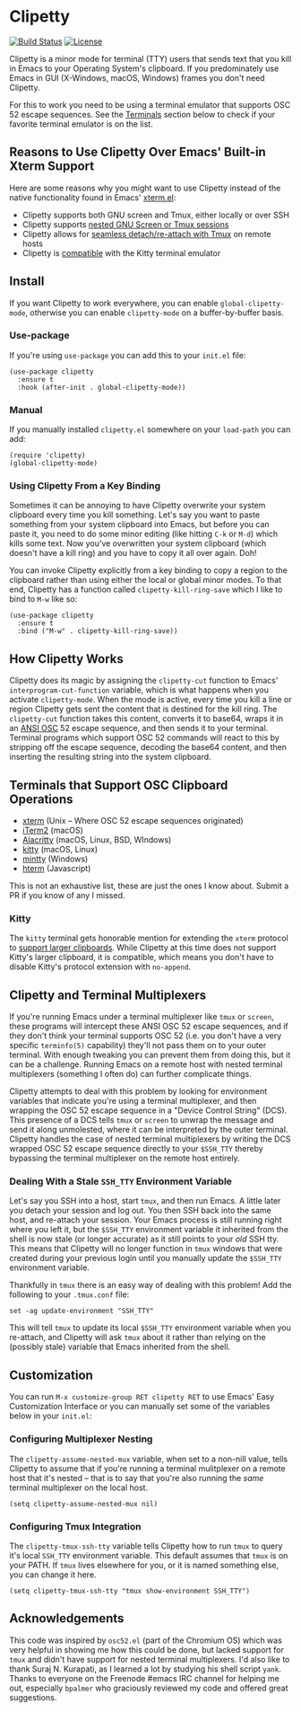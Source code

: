 # Clipetty

[![Build Status](https://github.com/spudlyo/clipetty/workflows/CI/badge.svg)](https://github.com/spudlyo/clipetty/actions)
[![License](http://img.shields.io/:license-gpl3-blue.svg)](http://www.gnu.org/licenses/gpl-3.0.html)

Clipetty is a minor mode for terminal (TTY) users that sends text that you kill in Emacs to your Operating System's clipboard. If you predominately use Emacs in GUI (X-Windows, macOS, Windows) frames you don't need Clipetty.

For this to work you need to be using a terminal emulator that supports OSC 52 escape sequences. See the [Terminals](#terminals) section below to check if your favorite terminal emulator is on the list.


## Reasons to Use Clipetty Over Emacs' Built-in Xterm Support

Here are some reasons why you might want to use Clipetty instead of the native functionality found in Emacs' [xterm.el](https://github.com/emacs-mirror/emacs/blob/master/lisp/term/xterm.el):

-   Clipetty supports both GNU screen and Tmux, either locally or over SSH
-   Clipetty supports [nested GNU Screen or Tmux sessions](#nested)
-   Clipetty allows for [seamless detach/re-attach with Tmux](#stale) on remote hosts
-   Clipetty is [compatible](#kitty) with the Kitty terminal emulator


## Install

If you want Clipetty to work everywhere, you can enable `global-clipetty-mode`, otherwise you can enable `clipetty-mode` on a buffer-by-buffer basis.


### Use-package

If you're using `use-package` you can add this to your `init.el` file:

```
(use-package clipetty
  :ensure t
  :hook (after-init . global-clipetty-mode))
```


### Manual

If you manually installed `clipetty.el` somewhere on your `load-path` you can add:

```
(require 'clipetty)
(global-clipetty-mode)
```


### Using Clipetty From a Key Binding

Sometimes it can be annoying to have Clipetty overwrite your system clipboard every time you kill something. Let's say you want to paste something from your system clipboard into Emacs, but before you can paste it, you need to do some minor editing (like hitting `C-k` or `M-d`) which kills some text. Now you've overwritten your system clipboard (which doesn't have a kill ring) and you have to copy it all over again. Doh!

You can invoke Clipetty explicitly from a key binding to copy a region to the clipboard rather than using either the local or global minor modes. To that end, Clipetty has a function called `clipetty-kill-ring-save` which I like to bind to `M-w` like so:

```
(use-package clipetty
  :ensure t
  :bind ("M-w" . clipetty-kill-ring-save))
```


## How Clipetty Works

Clipetty does its magic by assigning the `clipetty-cut` function to Emacs' `interprogram-cut-function` variable, which is what happens when you activate `clipetty-mode`. When the mode is active, every time you kill a line or region Clipetty gets sent the content that is destined for the kill ring. The `clipetty-cut` function takes this content, converts it to base64, wraps it in an [ANSI OSC](https://en.wikipedia.org/wiki/ANSI_escape_code#Escape_sequences) 52 escape sequence, and then sends it to your terminal. Terminal programs which support OSC 52 commands will react to this by stripping off the escape sequence, decoding the base64 content, and then inserting the resulting string into the system clipboard.


<a id="terminals"></a>

## Terminals that Support OSC Clipboard Operations

-   [xterm](https://invisible-island.net/xterm/ctlseqs/ctlseqs.txt) (Unix &#x2013; Where OSC 52 escape sequences originated)
-   [iTerm2](https://iterm2.com) (macOS)
-   [Alacritty](https://github.com/jwilm/alacritty) (macOS, Linux, BSD, WIndows)
-   [kitty](https://sw.kovidgoyal.net/kitty/) (macOS, Linux)
-   [mintty](https://mintty.github.io/) (Windows)
-   [hterm](https://hterm.org) (Javascript)

This is not an exhaustive list, these are just the ones I know about. Submit a PR if you know of any I missed.


<a id="kitty"></a>

### Kitty

The `kitty` terminal gets honorable mention for extending the `xterm` protocol to [support larger clipboards](https://sw.kovidgoyal.net/kitty/protocol-extensions.html#pasting-to-clipboard). While Clipetty at this time does not support Kitty's larger clipboard, it is compatible, which means you don't have to disable Kitty's protocol extension with `no-append`.


## Clipetty and Terminal Multiplexers

If you're running Emacs under a terminal multiplexer like `tmux` or `screen`, these programs will intercept these ANSI OSC 52 escape sequences, and if they don't think your terminal supports OSC 52 (i.e. you don't have a very specific `terminfo(5)` capability) they'll not pass them on to your outer terminal. With enough tweaking you can prevent them from doing this, but it can be a challenge. Running Emacs on a remote host with nested terminal multiplexers (something I often do) can further complicate things.

Clipetty attempts to deal with this problem by looking for environment variables that indicate you're using a terminal multiplexer, and then wrapping the OSC 52 escape sequence in a "Device Control String" (DCS). This presence of a DCS tells `tmux` or `screen` to unwrap the message and send it along unmolested, where it can be interpreted by the outer terminal. Clipetty handles the case of nested terminal multiplexers by writing the DCS wrapped OSC 52 escape sequence directly to your `$SSH_TTY` thereby bypassing the terminal multiplexer on the remote host entirely.


<a id="stale"></a>

### Dealing With a Stale `SSH_TTY` Environment Variable

Let's say you SSH into a host, start `tmux`, and then run Emacs. A little later you detach your session and log out. You then SSH back into the same host, and re-attach your session. Your Emacs process is still running right where you left it, but the `$SSH_TTY` environment variable it inherited from the shell is now stale (or longer accurate) as it still points to your *old* SSH tty. This means that Clipetty will no longer function in `tmux` windows that were created during your previous login until you manually update the `$SSH_TTY` environment variable.

Thankfully in `tmux` there is an easy way of dealing with this problem! Add the following to your `.tmux.conf` file:

```
set -ag update-environment "SSH_TTY"
```

This will tell `tmux` to update its local `$SSH_TTY` environment variable when you re-attach, and Clipetty will ask `tmux` about it rather than relying on the (possibly stale) variable that Emacs inherited from the shell.


## Customization

You can run `M-x customize-group RET clipetty RET` to use Emacs' Easy Customization Interface or you can manually set some of the variables below in your `init.el`:


<a id="nested"></a>

### Configuring Multiplexer Nesting

The `clipetty-assume-nested-mux` variable, when set to a non-nill value, tells Clipetty to assume that if you're running a terminal mulitplexer on a remote host that it's nested &#x2013; that is to say that you're also running the *same* terminal multiplexer on the local host.

```
(setq clipetty-assume-nested-mux nil)
```


### Configuring Tmux Integration

The `clipetty-tmux-ssh-tty` variable tells Clipetty how to run `tmux` to query it's local `SSH_TTY` environment variable. This default assumes that `tmux` is on your PATH. If `tmux` lives elsewhere for you, or it is named something else, you can change it here.

```
(setq clipetty-tmux-ssh-tty "tmux show-environment SSH_TTY")
```


## Acknowledgements

This code was inspired by `osc52.el` (part of the Chromium OS) which was very helpful in showing me how this could be done, but lacked support for `tmux` and didn't have support for nested terminal multiplexers. I'd also like to thank Suraj N. Kurapati, as I learned a lot by studying his shell script `yank`. Thanks to everyone on the Freenode #emacs IRC channel for helping me out, especially `bpalmer` who graciously reviewed my code and offered great suggestions.
